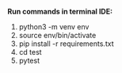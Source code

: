 **Run commands in terminal IDE:**
1. python3 -m venv env
2. source env/bin/activate
3. pip install -r requirements.txt
4. cd test
5. pytest
